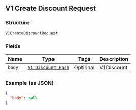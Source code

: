 ## V1 Create Discount Request

### Structure

`V1CreateDiscountRequest`

### Fields

| Name | Type | Tags | Description |
|  --- | --- | --- | --- |
| `body` | [`V1 Discount Hash`]($m/V1Discount) | Optional | V1Discount |

### Example (as JSON)

```json
{
  "body": null
}
```

